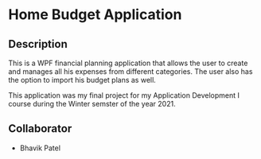 # Home Budget Application

## Description

This is a WPF financial planning application that allows the user to create 
and manages all his expenses from different categories. The user also has the 
option to import his budget plans as well.

This application was my final project for my Application Development I course during the 
Winter semster of the year 2021.

## Collaborator

* Bhavik Patel
